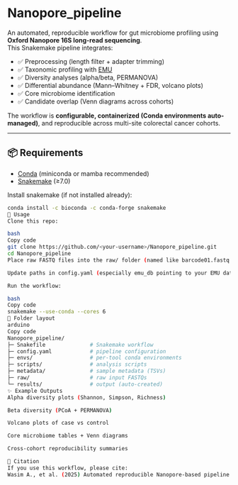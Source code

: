 # Nanopore_pipeline

An automated, reproducible workflow for gut microbiome profiling using **Oxford Nanopore 16S long-read sequencing**.  
This Snakemake pipeline integrates:

- ✅ Preprocessing (length filter + adapter trimming)  
- ✅ Taxonomic profiling with [EMU](https://github.com/treangenlab/emu)  
- ✅ Diversity analyses (alpha/beta, PERMANOVA)  
- ✅ Differential abundance (Mann–Whitney + FDR, volcano plots)  
- ✅ Core microbiome identification  
- ✅ Candidate overlap (Venn diagrams across cohorts)  

The workflow is **configurable, containerized (Conda environments auto-managed)**, and reproducible across multi-site colorectal cancer cohorts.

---

## 📦 Requirements
- [Conda](https://docs.conda.io/) (miniconda or mamba recommended)  
- [Snakemake](https://snakemake.readthedocs.io/) (≥7.0)

Install snakemake (if not installed already):
```bash
conda install -c bioconda -c conda-forge snakemake
🚀 Usage
Clone this repo:

bash
Copy code
git clone https://github.com/<your-username>/Nanopore_pipeline.git
cd Nanopore_pipeline
Place raw FASTQ files into the raw/ folder (named like barcode01.fastq.gz).

Update paths in config.yaml (especially emu_db pointing to your EMU database).

Run the workflow:

bash
Copy code
snakemake --use-conda --cores 6
📂 Folder layout
arduino
Copy code
Nanopore_pipeline/
├─ Snakefile              # Snakemake workflow
├─ config.yaml            # pipeline configuration
├─ envs/                  # per-tool conda environments
├─ scripts/               # analysis scripts
├─ metadata/              # sample metadata (TSVs)
├─ raw/                   # raw input FASTQs
└─ results/               # output (auto-created)
✨ Example Outputs
Alpha diversity plots (Shannon, Simpson, Richness)

Beta diversity (PCoA + PERMANOVA)

Volcano plots of case vs control

Core microbiome tables + Venn diagrams

Cross-cohort reproducibility summaries

🧬 Citation
If you use this workflow, please cite:
Wasim A., et al. (2025) Automated reproducible Nanopore-based pipeline for multi-cohort microbiome analysis. GitHub Repository.
